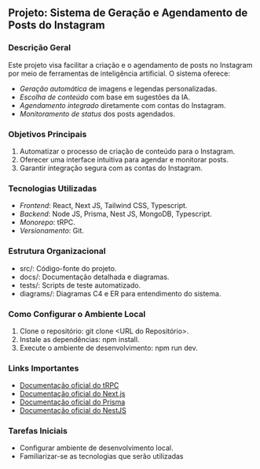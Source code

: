 ## Projeto: Sistema de Geração e Agendamento de Posts do Instagram

### Descrição Geral
Este projeto visa facilitar a criação e o agendamento de posts no Instagram por meio de ferramentas de inteligência artificial. O sistema oferece:
- *Geração automática* de imagens e legendas personalizadas.
- *Escolha de conteúdo* com base em sugestões da IA.
- *Agendamento integrado* diretamente com contas do Instagram.
- *Monitoramento de status* dos posts agendados.

### Objetivos Principais
1. Automatizar o processo de criação de conteúdo para o Instagram.
2. Oferecer uma interface intuitiva para agendar e monitorar posts.
3. Garantir integração segura com as contas do Instagram.

### Tecnologias Utilizadas
- *Frontend*: React, Next JS, Tailwind CSS, Typescript.
- *Backend*: Node JS, Prisma, Nest JS, MongoDB, Typescript.
- *Monorepo*: tRPC.
- *Versionamento*: Git.

### Estrutura Organizacional
- src/: Código-fonte do projeto.
- docs/: Documentação detalhada e diagramas.
- tests/: Scripts de teste automatizado.
- diagrams/: Diagramas C4 e ER para entendimento do sistema.

### Como Configurar o Ambiente Local
1. Clone o repositório: git clone <URL do Repositório>.
2. Instale as dependências: npm install.
3. Execute o ambiente de desenvolvimento: npm run dev.

### Links Importantes
- [Documentação oficial do tRPC](https://trpc.io/)
- [Documentação oficial do Next.js](https://nextjs.org/)
- [Documentação oficial do Prisma](https://www.prisma.io/)
- [Documentação oficial do NestJS](https://nestjs.com/)

### Tarefas Iniciais
- Configurar ambiente de desenvolvimento local.
- Familiarizar-se as tecnologias que serão utilizadas

